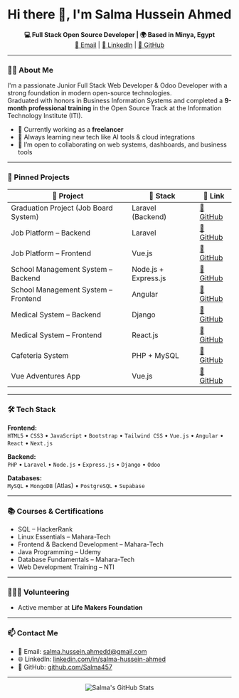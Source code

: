<h1 align="center">Hi there 👋, I'm Salma Hussein Ahmed</h1>

<p align="center">
  <b>💻 Full Stack Open Source Developer | 🌍 Based in Minya, Egypt</b><br>
  <a href="mailto:salma.hussein.ahmedd@gmail.com">📧 Email</a> |
  <a href="https://www.linkedin.com/in/salma-hussein-ahmed/">💼 LinkedIn</a> |
  <a href="https://github.com/Salma457">🐙 GitHub</a>
</p>

---

### 👩‍💻 About Me

I'm a passionate Junior Full Stack Web Developer & Odoo Developer with a strong foundation in modern open-source technologies.  
Graduated with honors in Business Information Systems and completed a **9-month professional training** in the Open Source Track at the Information Technology Institute (ITI).

- 🔭 Currently working as a **freelancer**
- 🌱 Always learning new tech like AI tools & cloud integrations
- 👯 I’m open to collaborating on web systems, dashboards, and business tools

---

### 📌 Pinned Projects

| 🧠 Project | 🔧 Stack | 🔗 Link |
|-----------|----------|--------|
| Graduation Project (Job Board System) | Laravel (Backend) | [🔗 GitHub](https://github.com/Salma457/Graduation-Project-From-ITI-BackEnd.git) |
| Job Platform – Backend | Laravel | [🔗 GitHub](https://github.com/Salma457/vue-laravel-projectBackend.git) |
| Job Platform – Frontend | Vue.js | [🔗 GitHub](https://github.com/amira-ateya/vue-laravel-project.git) |
| School Management System – Backend | Node.js + Express.js | [🔗 GitHub](https://github.com/Salma457/School_System_Node.js.git) |
| School Management System – Frontend | Angular | [🔗 GitHub](https://github.com/Salma457/Shcool_System.git) |
| Medical System – Backend | Django | [🔗 GitHub](https://github.com/aliaa11/MedicalProject-React-Django-Backend.git) |
| Medical System – Frontend | React.js | [🔗 GitHub](https://github.com/aliaa11/MedicalProject-React-Django-) |
| Cafeteria System | PHP + MySQL | [🔗 GitHub](https://github.com/Salma457/php_project) |
| Vue Adventures App | Vue.js | [🔗 GitHub](https://github.com/Salma457/Vue-Project) |

---

### 🛠️ Tech Stack

**Frontend:**  
`HTML5` • `CSS3` • `JavaScript` • `Bootstrap` • `Tailwind CSS` • `Vue.js` • `Angular` • `React` • `Next.js`  

**Backend:**  
`PHP` • `Laravel` • `Node.js` • `Express.js` • `Django` • `Odoo`  

**Databases:**  
`MySQL` • `MongoDB` (Atlas) • `PostgreSQL` • `Supabase`  

---

### 📚 Courses & Certifications

- SQL – HackerRank  
- Linux Essentials – Mahara-Tech  
- Frontend & Backend Development – Mahara-Tech  
- Java Programming – Udemy  
- Database Fundamentals – Mahara-Tech  
- Web Development Training – NTI  

---

### 🧑‍🤝‍🧑 Volunteering

- Active member at **Life Makers Foundation**

---

### 📫 Contact Me

- 📧 Email: [salma.hussein.ahmedd@gmail.com](mailto:salma.hussein.ahmedd@gmail.com)  
- 🌐 LinkedIn: [linkedin.com/in/salma-hussein-ahmed](https://www.linkedin.com/in/salma-hussein-ahmed/)  
- 🐙 GitHub: [github.com/Salma457](https://github.com/Salma457)

---

<p align="center">
  <img src="https://github-readme-stats.vercel.app/api?username=Salma457&show_icons=true&theme=radical" alt="Salma's GitHub Stats"/>
</p>
